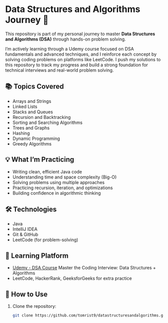 # Data Structures and Algorithms Journey 🚀

This repository is part of my personal journey to master **Data Structures and Algorithms (DSA)** through hands-on problem solving.

I’m actively learning through a Udemy course focused on DSA fundamentals and advanced techniques, and I reinforce each concept by solving coding problems on platforms like LeetCode. I push my solutions to this repository to track my progress and build a strong foundation for technical interviews and real-world problem solving.

## 📚 Topics Covered

- Arrays and Strings
- Linked Lists
- Stacks and Queues
- Recursion and Backtracking
- Sorting and Searching Algorithms
- Trees and Graphs
- Hashing
- Dynamic Programming
- Greedy Algorithms

## 💡 What I’m Practicing

- Writing clean, efficient Java code
- Understanding time and space complexity (Big-O)
- Solving problems using multiple approaches
- Practicing recursion, iteration, and optimizations
- Building confidence in algorithmic thinking

## 🛠 Technologies

- Java
- IntelliJ IDEA
- Git & GitHub
- LeetCode (for problem-solving)

## 🧠 Learning Platform

- [Udemy - DSA Course](https://www.udemy.com/) Master the Coding Interview: Data Structures + Algorithms
- LeetCode, HackerRank, GeeksforGeeks for extra practice

## 🚀 How to Use

1. Clone the repository:
   ```bash
   git clone https://github.com/tomrist9/datastructuresandalgorithms.git

